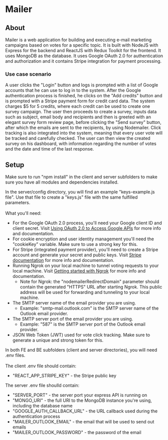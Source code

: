 # Mailer

## About

Mailer is a web application for building and executing e-mail marketing campaigns based on votes for a specific topic.
It is built with NodeJS with Express for the backend and ReactJS with Redux Toolkit for the frontend. It uses MongoDB as the database.
It uses Google OAuth 2.0 for authentication and authorization and it contains Stripe integration for payment processing.

### Use case scenario

A user clicks the "Login" button and logs is prompted with a list of Google accounts that he can use to log in to the system. After the Google authentication process is finished, he clicks on the "Add credits" button and is prompted with a Stripe payment form for credit card data. The system charges $5 for 5 credits, where each credit can be used to create one survey campaign. The user then proceeds to create a survey, inputs data such as subject, email body and recipients and then is greeted with an elegant survey form review page, before clicking the "Send survey" button, after which the emails are sent to the recipients, by using Nodemailer. Click tracking is also integrated into the system, meaning that every user vote will be tracked and carefully checked. The user can then view the created survey on his dashboard, with information regarding the number of votes and the date and time of the last response.

## Setup
Make sure to run "npm install" in the client and server subfolders to make sure you have all modules and dependencies installed.

In the server/config directory, you will find an example "keys-example.js file". Use that file to create a "keys.js" file with the same fulfilled parameters.\
\
What you'll need:
* For the Google OAuth 2.0 process, you'll need your Google client ID and client secret. Visit [Using OAuth 2.0 to Access Google APIs](https://developers.google.com/identity/protocols/oauth2) for more info and documentation.
* For cookie encryption and user identity management you'll need the "cookieKey" variable. Make sure to use a strong key for this.
* For Stripe (integrated payment provider), you'll need to create a Stripe account and generate your secret and public keys. Visit [Stripe documentation](https://stripe.com/docs) for more info and documentation.
* Running Ngrok on your local machine to tunnel voting requests to your local machine. Visit [Getting started with Ngrok](https://ngrok.com/docs/getting-started/) for more info and documentation.
  * Note for Ngrok: the "nodemailerRedirectDomain" parameter should contain the generated "HTTPS" URL after starting Ngrok. This public address will be used for forwarding and tunneling to your local machine.
* The SMTP server name of the email provider you are using.
  * Example: "smtp-mail.outlook.com" is the SMTP server name of the Outlook email provider.
* The SMTP server port of the email provider you are using.
  * Example: "587" is the SMTP server port of the Outlook email provider.
* JSON Web Token (JWT) used for vote click tracking. Make sure to generate a unique and strong token for this.

In both FE and BE subfolders (client and server directories), you will need .env files.\
\
The client .env file should contain:
* "REACT_APP_STRIPE_KEY" - the Stripe public key

The server .env file shoulld contain:
* "SERVER_PORT" - the server port your express API is running on
* "MONGO_URI" - the full URI to the MongoDB instance you're using, including the database name
* "GOOGLE_AUTH_CALLBACK_URL" - the URL callback used during the authentication process
* "MAILER_OUTLOOK_EMAIL" - the email that will be used to send out emails
* "MAILER_OUTLOOK_PASSWORD" - the password of the email
